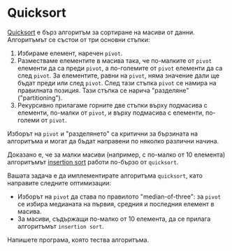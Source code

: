Quicksort
=========

[Quicksort](https://en.wikipedia.org/wiki/Quicksort) е бърз алгоритъм
за сортиране на масиви от данни. Алгоритъмът се състои от три основни стъпки:
1. Избираме елемент, наречен `pivot`.
2. Разместваме елементите в масива така, че по-малките от `pivot` елементи
да са преди `pivot`, а по-големите от `pivot` елементи да са след `pivot`.
За елементите, равни на `pivot`, няма значение дали ще бъдат преди или след
`pivot`. След тази стъпка `pivot` се намира на правилната позиция. Тази стъпка
се нарича "разделяне" ("partitioning").
3. Рекурсивно прилагаме горните две стъпки върху подмасива с елементи, по-малки
от `pivot`, и върху подмасива с елементи, по-големи от `pivot`.

Изборът на `pivot` и "разделянето" са критични за бързината на алгоритъма и
могат да бъдат направени по няколко различни начина.

Доказано е, че за малки масиви (например, с по-малко от 10 елемента)
алгоритъмът [insertion sort](https://en.wikipedia.org/wiki/Insertion_sort)
работи по-бързо от `quicksort`.

Вашата задача е да имплементирате алгоритъма `quicksort`, като направите
следните оптимизации:
* Изборът на `pivot` да става по правилото "median-of-three": за `pivot` се
избира медианата на първия, средния и последния елемент в масива.
* За масиви, съдържащи по-малко от 10 елемента, да се прилага алгоритъмът
`insertion sort`.

Напишете програма, която тества алгоритъма.
